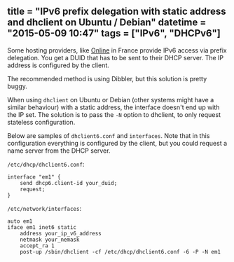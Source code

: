 title = "IPv6 prefix delegation with static address and dhclient on Ubuntu / Debian"
datetime = "2015-05-09 10:47"
tags = ["IPv6", "DHCPv6"]
------------
Some hosting providers, like [Online](http://online.net) in France provide IPv6 access via prefix delegation. You get a DUID that has to be sent to their DHCP server. The IP address is configured by the client.

The recommended method is using Dibbler, but this solution is pretty buggy.

When using `dhclient` on Ubuntu or Debian (other systems might have a similar behaviour) with a static address, the interface doesn't end up with the IP set. The solution is to pass the `-N` option to dhclient, to only request stateless configuration.

Below are samples of `dhclient6.conf` and `interfaces`. Note that in this configuration everything is configured by the client, but you could request a name server from the DHCP server.

`/etc/dhcp/dhclient6.conf`:

    interface "em1" {
        send dhcp6.client-id your_duid;
        request;
    }

`/etc/network/interfaces`:

    auto em1
    iface em1 inet6 static
        address your_ip_v6_address
        netmask your_nemask
        accept_ra 1
        post-up /sbin/dhclient -cf /etc/dhcp/dhclient6.conf -6 -P -N em1
